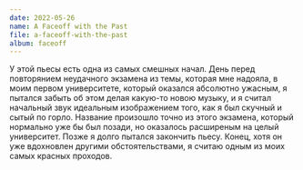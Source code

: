 ```yaml
---
date: 2022-05-26
name: A Faceoff with the Past
file: a-faceoff-with-the-past
album: faceoff
---
```


У этой пьесы есть одна из самых смешных начал. День перед повторянием неудачного экзамена из темы, которая мне надояла, в моим первом университете, который оказался абсолютно ужасным, я пытался забыть об этом делая какую-то новою музыку, и я считал начальный звук идеальным изображением того, как я был скучный и сытый по горло. Название произошло точно из этого экзамена, который нормально уже бы был позади, но оказалось расширеным на целый университет. Позже я долго пытался закончить пьесу. Конец, хотя он уже вдохновлен другими обстоятельствами, я считаю одным из моих самых красных проходов.
